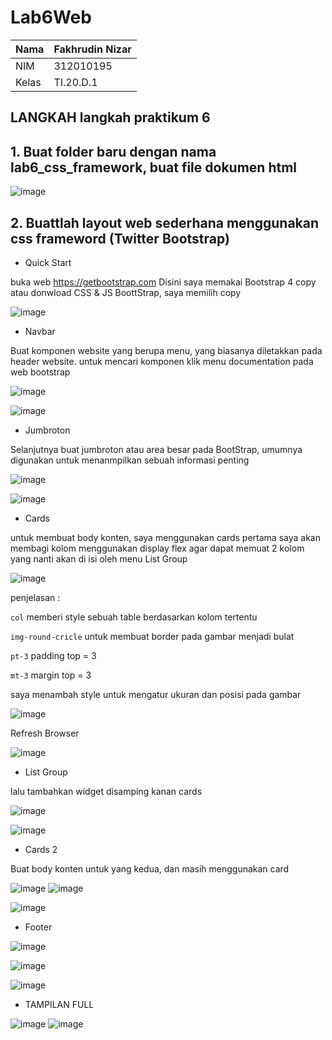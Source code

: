 # Lab6Web

| Nama      | Fakhrudin Nizar |
| ----------- | ----------- |
| NIM     | 312010195       |
| Kelas   | TI.20.D.1    |

## LANGKAH langkah praktikum 6 

## 1. Buat folder baru dengan nama lab6_css_framework, buat file dokumen html

![image](https://user-images.githubusercontent.com/101658076/164250504-b9b3c97a-0fb1-4480-8f83-ae547f669a61.png)

## 2. Buattlah layout web sederhana menggunakan css frameword (Twitter Bootstrap)

- Quick Start

buka web https://getbootstrap.com Disini saya memakai Bootstrap 4 copy atau donwload CSS & JS BoottStrap, saya memilih copy

![image](https://user-images.githubusercontent.com/101658076/164251484-32f39bc2-99aa-45d0-bcba-ad0cb6b09333.png)

- Navbar

Buat komponen website yang berupa menu, yang biasanya diletakkan pada header website. untuk mencari komponen klik menu documentation pada web bootstrap

![image](https://user-images.githubusercontent.com/101658076/164252053-42dbf2d5-c90c-444c-8c15-526b1c0e185f.png)

![image](https://user-images.githubusercontent.com/101658076/164252399-71b1958e-726a-49e5-9d8e-adfdce7fff87.png)

- Jumbroton 

Selanjutnya buat jumbroton atau area besar pada BootStrap, umumnya digunakan untuk menanmpilkan sebuah informasi penting

![image](https://user-images.githubusercontent.com/101658076/164252849-3733f1be-037a-44eb-b194-ca16b592d86e.png)

![image](https://user-images.githubusercontent.com/101658076/164253011-1baabfc9-dc2b-4eb9-b83b-fa985755b9be.png)

- Cards

untuk membuat body konten, saya menggunakan cards
pertama saya akan membagi kolom menggunakan display flex agar dapat memuat 2 kolom yang nanti akan di isi oleh menu List Group

![image](https://user-images.githubusercontent.com/101658076/164253457-d80bafd8-e094-4ba6-a0f6-ccbc4c2ab19d.png)

penjelasan :

`col` memberi style sebuah table berdasarkan kolom tertentu

`img-round-cricle` untuk membuat border pada gambar menjadi bulat

`pt-3` padding top = 3

`mt-3` margin top = 3

saya menambah style untuk mengatur ukuran dan posisi pada gambar

![image](https://user-images.githubusercontent.com/101658076/164254334-867b8b07-c8d6-4027-af21-b18b55c3a189.png)

Refresh Browser

![image](https://user-images.githubusercontent.com/101658076/164254586-cb758342-3f99-4a17-b846-07a0bf39287a.png)

- List Group 

lalu tambahkan widget disamping kanan cards

![image](https://user-images.githubusercontent.com/101658076/164254762-a81955c3-a737-430c-a9e5-8e9c962a21a3.png)

![image](https://user-images.githubusercontent.com/101658076/164254804-2c56266a-7d02-4fe3-a3ae-412bb0f825cc.png)

- Cards 2

Buat body konten untuk yang kedua, dan masih menggunakan card

![image](https://user-images.githubusercontent.com/101658076/164255039-d87f846a-cba7-41fa-b126-0a8a48e271eb.png)
![image](https://user-images.githubusercontent.com/101658076/164255100-e6610ba5-20d4-46b9-aa1b-57946f6dbafe.png)

![image](https://user-images.githubusercontent.com/101658076/164255163-140777b3-dae6-4cf4-9f94-ace8cb8ebbed.png)

- Footer

![image](https://user-images.githubusercontent.com/101658076/164255279-e193dac8-41d5-45db-98ed-3ee407cf26b8.png)

![image](https://user-images.githubusercontent.com/101658076/164255412-748688b8-3617-4963-b7f2-38900fad622c.png)

![image](https://user-images.githubusercontent.com/101658076/164255516-e01f6d25-eca0-42c8-a215-e5a479fbc961.png)

- TAMPILAN FULL

![image](https://user-images.githubusercontent.com/101658076/164255633-009dfe8c-ffb7-409e-ab69-9d3c9777fe81.png)
![image](https://user-images.githubusercontent.com/101658076/164255694-9cecaf62-fba3-4de4-8b3c-63eaefbe021b.png)
